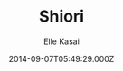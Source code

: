 ---
title: Shiori
github: https://github.com/ellekasai/shiori/
demo: https://ellekasai.github.io/shiori/
author: Elle Kasai
ssg:
  - Jekyll
cms:
  - Markdown
date: 2014-09-07T05:49:29.000Z
description: '[Unmaintained] A Bootstrap-based Jekyll Theme.'
draft: true
publish_date: '2014-09-07T05:49:29Z'
update_date: '2022-01-20T18:31:32Z'
github_star: 312
github_fork: 131
---